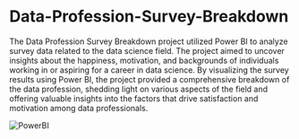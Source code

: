 # Data-Profession-Survey-Breakdown

The Data Profession Survey Breakdown project utilized Power BI to analyze survey data related to the data science field. The project aimed to uncover insights about the happiness, motivation, and backgrounds of individuals working in or aspiring for a career in data science. By visualizing the survey results using Power BI, the project provided a comprehensive breakdown of the data profession, shedding light on various aspects of the field and offering valuable insights into the factors that drive satisfaction and motivation among data professionals.

![PowerBI](https://github.com/Mahptuan/Data-Profession-Survey-Breakdown-by-Power-BI/assets/136052582/94ab3119-c8d8-4c80-9a9a-244151788956)

